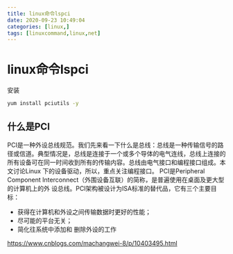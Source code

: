 ```yaml
---
title: linux命令lspci
date: 2020-09-23 10:49:04
categories: [linux,]  
tags: [linuxcommand,linux,net]
---
```


<!-- @import "[TOC]" {cmd="toc" depthFrom=1 depthTo=6 orderedList=false} -->
<!-- more -->   

# linux命令lspci

安装
```bash
yum install pciutils -y
```

## 什么是PCI
PCI是一种外设总线规范。我们先来看一下什么是总线：总线是一种传输信号的路径或信道。典型情况是，总线是连接于一个或多个导体的电气连线，总线上连接的所有设备可在同一时间收到所有的传输内容。总线由电气接口和编程接口组成。本文讨论Linux 下的设备驱动，所以，重点关注编程接口。
PCI是Peripheral Component Interconnect（外围设备互联）的简称，是普遍使用在桌面及更大型的计算机上的外 设总线。PCI架构被设计为ISA标准的替代品，它有三个主要目标：
- 获得在计算机和外设之间传输数据时更好的性能；
- 尽可能的平台无关；
- 简化往系统中添加和 删除外设的工作

https://www.cnblogs.com/machangwei-8/p/10403495.html